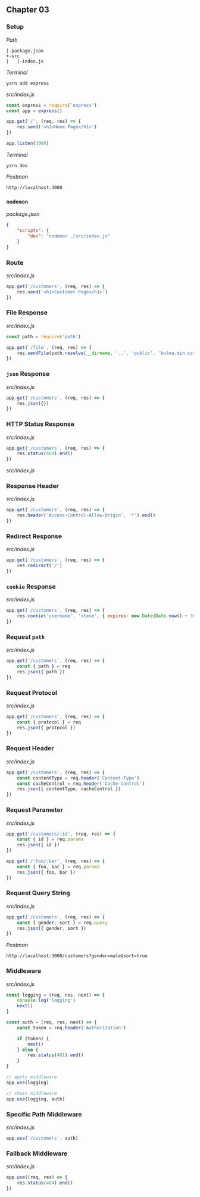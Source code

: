## Chapter 03

### Setup

*Path*

```
|-package.json
+-src
|   |-index.js
```

*Terminal*

```
yarn add express
```

*src/index.js*

```js
const express = require('express')
const app = express()

app.get('/', (req, res) => {
    res.send('<h1>Home Page</h1>')
})

app.listen(3000)
```

*Terminal*

```
yarn dev
```

*Postman*

```
http://localhost:3000
```

### `nodemon`

*package.json*

```json
{
    "scripts": {
        "dev": "nodemon ./src/index.js"
    }
}
```

### Route

*src/index.js*

```js
app.get('/customers', (req, res) => {
    res.send('<h1>Customer Page</h1>')
})
```

### File Response

*src/index.js*

```js
const path = require('path')

app.get('/file', (req, res) => {
    res.sendFile(path.resolve(__dirname, '..', 'public', 'bulma.min.css'))
})
```

### `json` Response

*src/index.js*

```js
app.get('/customers', (req, res) => {
    res.json({})
})
```

### HTTP Status Response

*src/index.js*

```js
app.get('/customers', (req, res) => {
    res.status(404).end()
})
```

*src/index.js*

### Response Header

*src/index.js*

```js
app.get('/customers', (req, res) => {
    res.header('Access-Control-Allow-Origin', '*').end()
})
```

### Redirect Response

*src/index.js*

```js
app.get('/customers', (req, res) => {
    res.redirect('/')
})
```

### `cookie` Response

*src/index.js*

```js
app.get('/customers', (req, res) => {
    res.cookie('username', 'steve', { expires: new Date(Date.now() + 3600), secure: true }).end()
})
```

### Request `path`

*src/index.js*

```js
app.get('/customers', (req, res) => {
    const { path } = req
    res.json({ path })
})
```

### Request Protocol

*src/index.js*

```js
app.get('/customers', (req, res) => {
    const { protocol } = req
    res.json({ protocol })
})
```

### Request Header

*src/index.js*

```js
app.get('/customers', (req, res) => {
    const contentType = req.header('Content-Type')
    const cacheControl = req.header('Cache-Control')
    res.json({ contentType, cacheControl })
})
```

### Request Parameter

*src/index.js*

```js
app.get('/customers/:id', (req, res) => {
    const { id } = req.params
    res.json({ id })
})

app.get('/:foo/:bar', (req, res) => {
    const { foo, bar } = req.params
    res.json({ foo, bar })
})
```

### Request Query String

*src/index.js*

```js
app.get('/customers', (req, res) => {
    const { gender, sort } = req.query
    res.json({ gender, sort })
})
```

*Postman*

```
http://localhost:3000/customers?gender=male&sort=true
```

### Middleware

*src/index.js*

```js
const logging = (req, res, next) => {
    console.log('logging')
    next()
}

const auth = (req, res, next) => {
    const token = req.header('Authorization')

    if (token) {
        next()
    } else {
        res.status(401).end()
    }
}

// apply middleware
app.use(logging)

// chain middleware
app.use(logging, auth)
```

### Specific Path Middleware

*src/index.js*

```js
app.use('/customers', auth)
```

### Fallback Middleware

*src/index.js*

```js
app.use((req, res) => {
    res.status(404).end()
})
```
